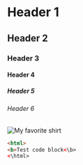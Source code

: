 # Header 1
## Header 2
### Header 3
#### Header 4
##### Header 5
###### Header 6

![My favorite shirt](https://www.google.com/url?sa=i&url=https%3A%2F%2Fwww.amazon.com%2FMens-Bitch-Funny-Biker-Gift%2Fdp%2FB07V7Y998D&psig=AOvVaw3zhXwA7FUa3_1v2ub1HCJ1&ust=1717280066804000&source=images&cd=vfe&opi=89978449&ved=0CBIQjRxqFwoTCKjppPT0uIYDFQAAAAAdAAAAABAE)

``` html
<html>
<b>Test code block<\b>
<\html>
```
